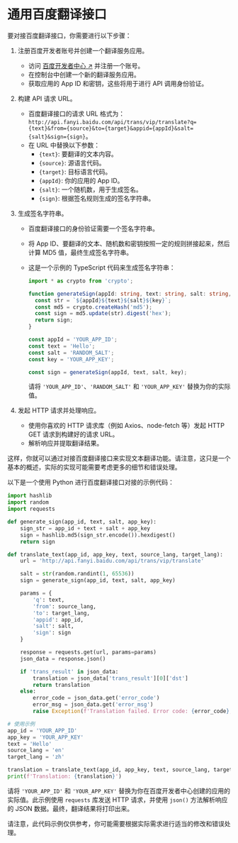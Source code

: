 # 通用百度翻译接口

要对接百度翻译接口，你需要进行以下步骤：

1. 注册百度开发者账号并创建一个翻译服务应用。

   - 访问 [百度开发者中心 ↗](https://developer.baidu.com/) 并注册一个账号。
   - 在控制台中创建一个新的翻译服务应用。
   - 获取应用的 App ID 和密钥，这些将用于进行 API 调用身份验证。

1. 构建 API 请求 URL。

   - 百度翻译接口的请求 URL 格式为：`http://api.fanyi.baidu.com/api/trans/vip/translate?q={text}&from={source}&to={target}&appid={appId}&salt={salt}&sign={sign}`。
   - 在 URL 中替换以下参数：
     - `{text}`: 要翻译的文本内容。
     - `{source}`: 源语言代码。
     - `{target}`: 目标语言代码。
     - `{appId}`: 你的应用的 App ID。
     - `{salt}`: 一个随机数，用于生成签名。
     - `{sign}`: 根据签名规则生成的签名字符串。

1. 生成签名字符串。

   - 百度翻译接口的身份验证需要一个签名字符串。

   - 将 App ID、要翻译的文本、随机数和密钥按照一定的规则拼接起来，然后计算 MD5 值，最终生成签名字符串。

   - 这是一个示例的 TypeScript 代码来生成签名字符串：

     ```typescript
     import * as crypto from 'crypto';

     function generateSign(appId: string, text: string, salt: string, key: string): string {
       const str = `${appId}${text}${salt}${key}`;
       const md5 = crypto.createHash('md5');
       const sign = md5.update(str).digest('hex');
       return sign;
     }

     const appId = 'YOUR_APP_ID';
     const text = 'Hello';
     const salt = 'RANDOM_SALT';
     const key = 'YOUR_APP_KEY';

     const sign = generateSign(appId, text, salt, key);
     ```

     请将 `'YOUR_APP_ID'`、`'RANDOM_SALT'` 和 `'YOUR_APP_KEY'` 替换为你的实际值。

1. 发起 HTTP 请求并处理响应。

   - 使用你喜欢的 HTTP 请求库（例如 Axios、node-fetch 等）发起 HTTP GET 请求到构建好的请求 URL。
   - 解析响应并提取翻译结果。

这样，你就可以通过对接百度翻译接口来实现文本翻译功能。请注意，这只是一个基本的概述，实际的实现可能需要考虑更多的细节和错误处理。

以下是一个使用 Python 进行百度翻译接口对接的示例代码：

```python
import hashlib
import random
import requests

def generate_sign(app_id, text, salt, app_key):
    sign_str = app_id + text + salt + app_key
    sign = hashlib.md5(sign_str.encode()).hexdigest()
    return sign

def translate_text(app_id, app_key, text, source_lang, target_lang):
    url = 'http://api.fanyi.baidu.com/api/trans/vip/translate'

    salt = str(random.randint(1, 65536))
    sign = generate_sign(app_id, text, salt, app_key)

    params = {
        'q': text,
        'from': source_lang,
        'to': target_lang,
        'appid': app_id,
        'salt': salt,
        'sign': sign
    }

    response = requests.get(url, params=params)
    json_data = response.json()

    if 'trans_result' in json_data:
        translation = json_data['trans_result'][0]['dst']
        return translation
    else:
        error_code = json_data.get('error_code')
        error_msg = json_data.get('error_msg')
        raise Exception(f'Translation failed. Error code: {error_code}, Error message: {error_msg}')

# 使用示例
app_id = 'YOUR_APP_ID'
app_key = 'YOUR_APP_KEY'
text = 'Hello'
source_lang = 'en'
target_lang = 'zh'

translation = translate_text(app_id, app_key, text, source_lang, target_lang)
print(f'Translation: {translation}')
```

请将 `'YOUR_APP_ID'` 和 `'YOUR_APP_KEY'` 替换为你在百度开发者中心创建的应用的实际值。此示例使用 `requests` 库发送 HTTP 请求，并使用 `json()` 方法解析响应的 JSON 数据。最终，翻译结果将打印出来。

请注意，此代码示例仅供参考，你可能需要根据实际需求进行适当的修改和错误处理。